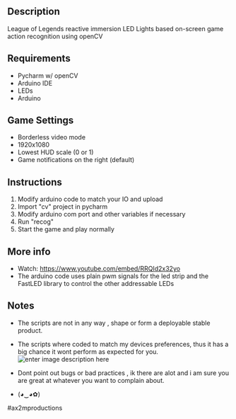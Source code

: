 
## Description

League of Legends reactive immersion LED Lights based on-screen game action recognition using openCV


## Requirements
* Pycharm w/ openCV
* Arduino IDE
* LEDs 
* Arduino 


## Game Settings

* Borderless video mode
* 1920x1080
* Lowest HUD scale (0 or 1)
* Game notifications on the right (default)


## Instructions
1. Modify arduino code to match your IO and upload
2. Import "cv" project in pycharm
3. Modify arduino com port and other variables if necessary  
4. Run "recog"
5. Start the game and play normally 


## More info

* Watch: https://www.youtube.com/embed/RRQId2x32yo
* The arduino code uses plain pwm signals for the led strip and the FastLED library to control the other addressable LEDs 


## Notes

* The scripts are not in any way , shape or form a deployable stable product.
* The scripts where coded to match my devices preferences, thus it has a big chance it wont perform as expected for you.
![enter image description here](https://i.redd.it/63hule73jam01.jpg)
 * Dont point out bugs or bad practices , ik there are alot and i am sure you are great at whatever you want to complain about.

* (◕‿◕✿)



#ax2mproductions

